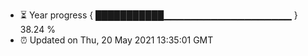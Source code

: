 - ⏳ Year progress { ███████████▁▁▁▁▁▁▁▁▁▁▁▁▁▁▁▁▁▁▁ } 38.24 %
- ⏰ Updated on Thu, 20 May 2021 13:35:01 GMT

